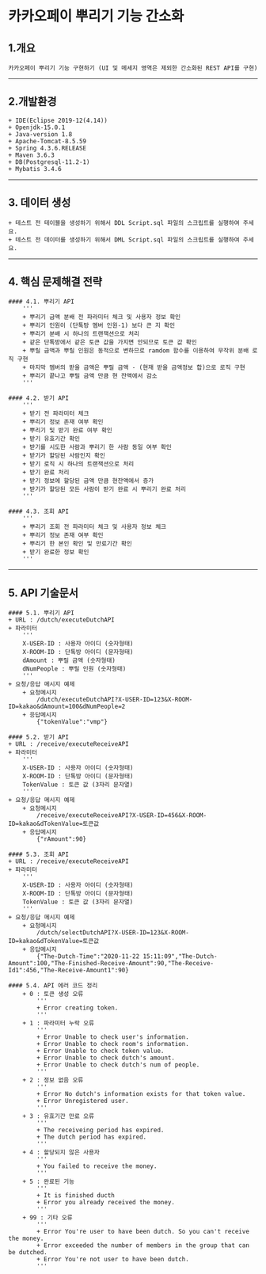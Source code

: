 # 카카오페이 뿌리기 기능 간소화

## 1.개요
	카카오페이 뿌리기 기능 구현하기 (UI 및 메세지 영역은 제외한 간소화된 REST API를 구현)

------------

## 2.개발환경
	+ IDE(Eclipse 2019-12(4.14))
	+ Openjdk-15.0.1
	+ Java-version 1.8
	+ Apache-Tomcat-8.5.59
	+ Spring 4.3.6.RELEASE
	+ Maven 3.6.3
	+ DB(Postgresql-11.2-1)
	+ Mybatis 3.4.6

------------

## 3. 데이터 생성
	+ 테스트 전 테이블을 생성하기 위해서 DDL Script.sql 파일의 스크립트를 실행하여 주세요.
	+ 테스트 전 데이터를 생성하기 위해서 DML Script.sql 파일의 스크립트를 실행하여 주세요.

------------

## 4. 핵심 문제해결 전략
	#### 4.1. 뿌리기 API
		'''
		+ 뿌리기 금액 분배 전 파라미터 체크 및 사용자 정보 확인
		+ 뿌리기 인원이 (단톡방 멤버 인원-1) 보다 큰 지 확인
		+ 뿌리기 분배 시 하나의 트랜잭션으로 처리
		+ 같은 단톡방에서 같은 토큰 값을 가지면 안되므로 토큰 값 확인
		+ 뿌릴 금액과 뿌릴 인원은 동적으로 변하므로 ramdom 함수를 이용하여 무작위 분배 로직 구현
		+ 마지막 멤버의 받을 금액은 뿌릴 금액 - (현재 받을 금액정보 합)으로 로직 구현
		+ 뿌리기 끝나고 뿌릴 금액 만큼 현 잔액에서 감소
		'''
		
	#### 4.2. 받기 API
		'''
		+ 받기 전 파라미터 체크
		+ 뿌리기 정보 존재 여부 확인
		+ 뿌리기 및 받기 완료 여부 확인
		+ 받기 유효기간 확인
		+ 받기를 시도한 사람과 뿌리기 한 사람 동일 여부 확인
		+ 받기가 할당된 사람인지 확인
		+ 받기 로직 시 하나의 트랜잭션으로 처리
		+ 받기 완료 처리
		+ 받기 정보에 할당된 금액 만큼 현잔액에서 증가
		+ 받기가 할당된 모든 사람이 받기 완료 시 뿌리기 완료 처리
		'''
		
	#### 4.3. 조회 API
		'''
		+ 뿌리기 조회 전 파라미터 체크 및 사용자 정보 체크
		+ 뿌리기 정보 존재 여부 확인
		+ 뿌리기 한 본인 확인 및 만료기간 확인
		+ 받기 완료한 정보 확인
		'''
------------
	
## 5. API 기술문서
	#### 5.1. 뿌리기 API
	+ URL : /dutch/executeDutchAPI
	+ 파라미터
		'''
		X-USER-ID : 사용자 아이디 (숫자형태)
		X-ROOM-ID : 단톡방 아이디 (문자형태) 
		dAmount : 뿌릴 금액 (숫자형태)
		dNumPeople : 뿌릴 인원 (숫자형태)
		'''
	+ 요청/응답 메시지 예제
		+ 요청메시지
			/dutch/executeDutchAPI?X-USER-ID=123&X-ROOM-ID=kakao&dAmount=100&dNumPeople=2
		+ 응답메시지
			{"tokenValue":"vmp"}
			
	#### 5.2. 받기 API
	+ URL : /receive/executeReceiveAPI
	+ 파라미터
		'''
		X-USER-ID : 사용자 아이디 (숫자형태)
		X-ROOM-ID : 단톡방 아이디 (문자형태)
		TokenValue : 토큰 값 (3자리 문자열)
		'''
	+ 요청/응답 메시지 예제
		+ 요청메시지
			/receive/executeReceiveAPI?X-USER-ID=456&X-ROOM-ID=kakao&dTokenValue=토큰값
		+ 응답메시지
			{"rAmount":90}
			
	#### 5.3. 조회 API
	+ URL : /receive/executeReceiveAPI
	+ 파라미터
		'''
		X-USER-ID : 사용자 아이디 (숫자형태)
		X-ROOM-ID : 단톡방 아이디 (문자형태)
		TokenValue : 토큰 값 (3자리 문자열)
		'''
	+ 요청/응답 메시지 예제
		+ 요청메시지
			/dutch/selectDutchAPI?X-USER-ID=123&X-ROOM-ID=kakao&dTokenValue=토큰값
		+ 응답메시지
			{"The-Dutch-Time":"2020-11-22 15:11:09","The-Dutch-Amount":100,"The-Finished-Receive-Amount":90,"The-Receive-Id1":456,"The-Receive-Amount1":90}

	#### 5.4. API 에러 코드 정리
		+ 0 : 토큰 생성 오류
			'''
			+ Error creating token.
			'''
		+ 1 : 파라미터 누락 오류
			'''
			+ Error Unable to check user's information.
			+ Error Unable to check room's information.
			+ Error Unable to check token value.
			+ Error Unable to check dutch's amount.
			+ Error Unable to check dutch's num of people.
			'''
		+ 2 : 정보 없음 오류
			'''
			+ Error No dutch's information exists for that token value.
			+ Error Unregistered user.
			'''
		+ 3 : 유효기간 만료 오류
			'''
			+ The receiveing period has expired.
			+ The dutch period has expired.
			'''
		+ 4 : 할당되지 않은 사용자
			'''
			+ You failed to receive the money.
			'''
		+ 5 : 완료된 기능
			'''
			+ It is finished ducth
			+ Error you already received the money.
			'''
		+ 99 : 기타 오류
			'''
			+ Error You're user to have been dutch. So you can't receive the money.
			+ Error exceeded the number of members in the group that can be dutched.
			+ Error You're not user to have been dutch.
			'''

